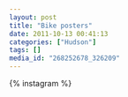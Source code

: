 ```yaml
---
layout: post
title: "Bike posters"
date: 2011-10-13 00:41:13
categories: ["Hudson"]
tags: []
media_id: "268252678_326209"
---
```


{% instagram %}
